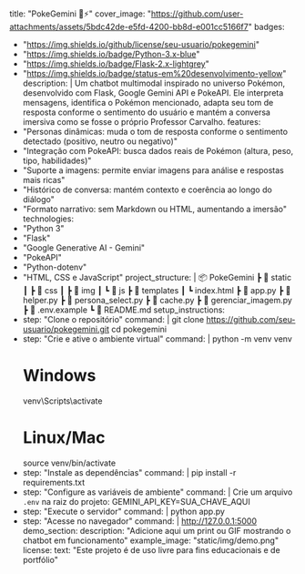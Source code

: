 title: "PokeGemini 🐾⚡"
cover_image: "https://github.com/user-attachments/assets/5bdc42de-e5fd-4200-bb8d-e001cc5166f7"
badges:
  - "https://img.shields.io/github/license/seu-usuario/pokegemini"
  - "https://img.shields.io/badge/Python-3.x-blue"
  - "https://img.shields.io/badge/Flask-2.x-lightgrey"
  - "https://img.shields.io/badge/status-em%20desenvolvimento-yellow"
description: |
  Um chatbot multimodal inspirado no universo Pokémon, desenvolvido com Flask, Google Gemini API e PokeAPI.
  Ele interpreta mensagens, identifica o Pokémon mencionado, adapta seu tom de resposta conforme o sentimento do usuário
  e mantém a conversa imersiva como se fosse o próprio Professor Carvalho.
features:
  - "Personas dinâmicas: muda o tom de resposta conforme o sentimento detectado (positivo, neutro ou negativo)"
  - "Integração com PokeAPI: busca dados reais de Pokémon (altura, peso, tipo, habilidades)"
  - "Suporte a imagens: permite enviar imagens para análise e respostas mais ricas"
  - "Histórico de conversa: mantém contexto e coerência ao longo do diálogo"
  - "Formato narrativo: sem Markdown ou HTML, aumentando a imersão"
technologies:
  - "Python 3"
  - "Flask"
  - "Google Generative AI - Gemini"
  - "PokeAPI"
  - "Python-dotenv"
  - "HTML, CSS e JavaScript"
project_structure: |
  📦 PokeGemini
  ┣ 📂 static
  ┃ ┣ 📂 css
  ┃ ┣ 📂 img
  ┃ ┗ 📂 js
  ┣ 📂 templates
  ┃ ┗ index.html
  ┣ 📜 app.py
  ┣ 📜 helper.py
  ┣ 📜 persona_select.py
  ┣ 📜 cache.py
  ┣ 📜 gerenciar_imagem.py
  ┣ 📜 .env.example
  ┗ 📜 README.md
setup_instructions:
  - step: "Clone o repositório"
    command: |
      git clone https://github.com/seu-usuario/pokegemini.git
      cd pokegemini
  - step: "Crie e ative o ambiente virtual"
    command: |
      python -m venv venv
      # Windows
      venv\Scripts\activate
      # Linux/Mac
      source venv/bin/activate
  - step: "Instale as dependências"
    command: |
      pip install -r requirements.txt
  - step: "Configure as variáveis de ambiente"
    command: |
      Crie um arquivo `.env` na raiz do projeto:
      GEMINI_API_KEY=SUA_CHAVE_AQUI
  - step: "Execute o servidor"
    command: |
      python app.py
  - step: "Acesse no navegador"
    command: |
      http://127.0.0.1:5000
demo_section:
  description: "Adicione aqui um print ou GIF mostrando o chatbot em funcionamento"
  example_image: "static/img/demo.png"
license:
  text: "Este projeto é de uso livre para fins educacionais e de portfólio"
